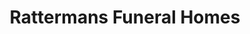 ---
title: "Rattermans Funeral Homes"
url: /middletown/rattermans-funeral-homes/
shop: Bestattungen
---